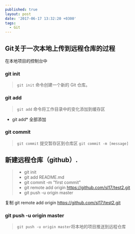 ```yaml
---
published: true
layout: post
date: '2017-06-17 13:32:20 +0300'
tags:
  - Git
---
```

## Git关于一次本地上传到远程仓库的过程

在本地项目的控制台中
### git init

>`git init` 命令创建一个新的 Git 仓库。


### git add

>`git add` 命令将工作目录中的变化添加到缓存区

- git add* 	全部添加

### git commit

>`git commit` 提交暂存区到仓库区
>`git commit -m [message]` 

## 新建远程仓库（github）.
> - git init
> - git add README.md
> - git commit -m "first commit"
> - git remote add origin https://github.com/sl17/test2.git
> - git push -u origin master

复制 git remote add origin https://github.com/sl17/test2.git

### git push -u origin master

>`git push -u origin master`将本地的项目推送到远程仓库
